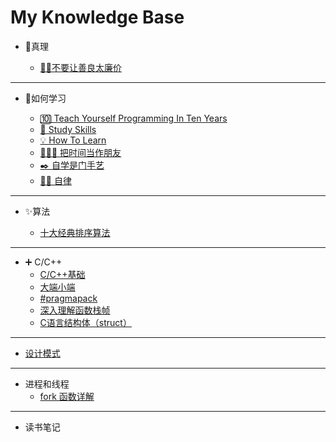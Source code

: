# My Knowledge Base

* 💯真理

    * [🙅‍♂️不要让善良太廉价](docs/98-truth/do-not-mark-kindness-to-cheap)

---

* 📖如何学习

    * [🔟 Teach Yourself Programming In Ten Years](docs/97-how-to-learn/teach-yourself-programming-in-ten-years)
    * [🔎 Study Skills](docs/97-how-to-learn/crash-course-study-skills)
    * [💡 How To Learn](docs/97-how-to-learn/crash-course-how-to-learn)
    * [👨🏻‍💻 把时间当作朋友](docs/97-how-to-learn/time-as-a-friend)
    * [✒️ 自学是门手艺](docs/97-how-to-learn/the-craft-of-selfteaching)
    * [🚴‍♂️ 自律](docs/97-how-to-learn/self-discipline)

---

* ✨算法

    * [十大经典排序算法](docs/03-algorithm/SortingAlgorithm)

---

* ➕ C/C++
    * [C/C++基础](docs/02-programming-language/01-c-cpp/basic)
    * [大端小端](docs/02-programming-language/01-c-cpp/BigEndian_LittleEndian)
    * [#pragmapack](docs/02-programming-language/01-c-cpp/pragmapack)
    * [深入理解函数栈帧](docs/02-programming-language/01-c-cpp/stackFrame)
    * [C语言结构体（struct）](docs/02-programming-language/01-c-cpp/struct)

---

* [设计模式](docs/04-design-patterns/)

---

* 进程和线程
    * [fork 函数详解](docs/99-others/process-thread/fork)

---

* 读书笔记
